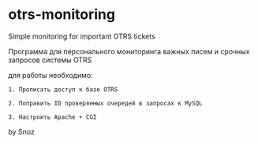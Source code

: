 # otrs-monitoring

Simple monitoring for important OTRS tickets

Программа для персонального мониторинга важных писем и срочных запросов системы OTRS

для работы необходимо:

    1. Прописать доступ к базе OTRS
    
    2. Поправить ID проверяемых очередей в запросах к MySQL
    
    3. Настроить Apache + CGI
    
by Snoz
